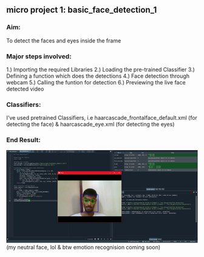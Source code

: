 ## micro project 1: basic_face_detection_1

### Aim: 
To detect the faces and eyes inside the frame

### Major steps involved:
1.) Importing the required Libraries
2.) Loading the pre-trained Classifier
3.) Defining a function which does the detections
4.) Face detection through webcam
5.) Calling the funtion for detection
6.) Previewing the live face detected video

### Classifiers:
I've used pretrained Classifiers, i.e haarcascade_frontalface_default.xml (for detecting the face) & haarcascade_eye.xml (for detecting the eyes)

### End Result:
<img src="result.png">
(my neutral face, lol & btw emotion recognision coming soon)
